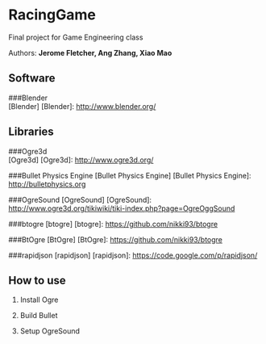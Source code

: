RacingGame
==========

Final project for Game Engineering class

Authors: **Jerome Fletcher, Ang Zhang, Xiao Mao**

Software
---------

###Blender        
[Blender] 
[Blender]: http://www.blender.org/

Libraries
---------

###Ogre3d        
[Ogre3d] 
[Ogre3d]: http://www.ogre3d.org/

###Bullet Physics Engine
[Bullet Physics Engine]
[Bullet Physics Engine]: http://bulletphysics.org

###OgreSound
[OgreSound]
[OgreSound]: http://www.ogre3d.org/tikiwiki/tiki-index.php?page=OgreOggSound

###btogre
[btogre]
[btogre]: https://github.com/nikki93/btogre

###BtOgre
[BtOgre]
[BtOgre]: https://github.com/nikki93/btogre

###rapidjson
[rapidjson]
[rapidjson]: https://code.google.com/p/rapidjson/

How to use
----------
1. Install Ogre

2. Build Bullet

3. Setup OgreSound
